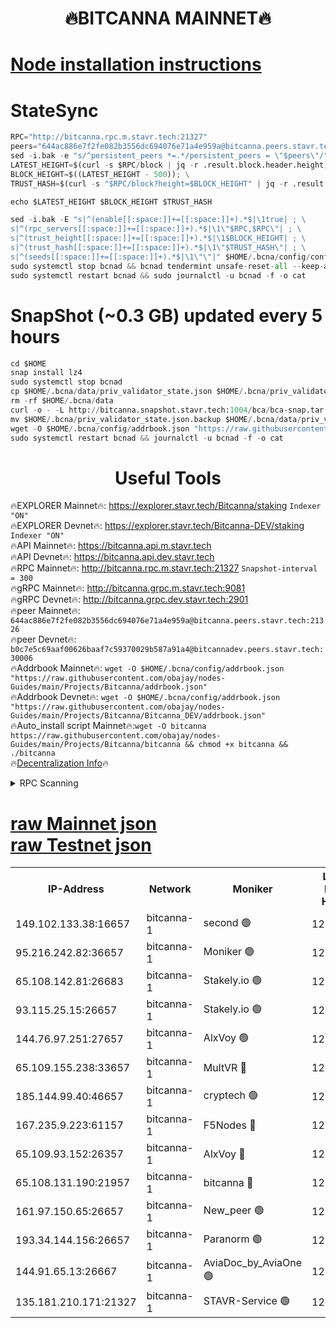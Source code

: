 <h1 align="center"> 🔥BITCANNA MAINNET🔥</h1>


[Node installation instructions](https://github.com/obajay/nodes-Guides/tree/main/Projects/Bitcanna)
=

# StateSync
```python
RPC="http://bitcanna.rpc.m.stavr.tech:21327"
peers="644ac886e7f2fe082b3556dc694076e71a4e959a@bitcanna.peers.stavr.tech:21326"
sed -i.bak -e "s/^persistent_peers *=.*/persistent_peers = \"$peers\"/" $HOME/.bcna/config/config.toml
LATEST_HEIGHT=$(curl -s $RPC/block | jq -r .result.block.header.height); \
BLOCK_HEIGHT=$((LATEST_HEIGHT - 500)); \
TRUST_HASH=$(curl -s "$RPC/block?height=$BLOCK_HEIGHT" | jq -r .result.block_id.hash)

echo $LATEST_HEIGHT $BLOCK_HEIGHT $TRUST_HASH

sed -i.bak -E "s|^(enable[[:space:]]+=[[:space:]]+).*$|\1true| ; \
s|^(rpc_servers[[:space:]]+=[[:space:]]+).*$|\1\"$RPC,$RPC\"| ; \
s|^(trust_height[[:space:]]+=[[:space:]]+).*$|\1$BLOCK_HEIGHT| ; \
s|^(trust_hash[[:space:]]+=[[:space:]]+).*$|\1\"$TRUST_HASH\"| ; \
s|^(seeds[[:space:]]+=[[:space:]]+).*$|\1\"\"|" $HOME/.bcna/config/config.toml
sudo systemctl stop bcnad && bcnad tendermint unsafe-reset-all --keep-addr-book
sudo systemctl restart bcnad && sudo journalctl -u bcnad -f -o cat
```
# SnapShot (~0.3 GB) updated every 5 hours
```python
cd $HOME
snap install lz4
sudo systemctl stop bcnad
cp $HOME/.bcna/data/priv_validator_state.json $HOME/.bcna/priv_validator_state.json.backup
rm -rf $HOME/.bcna/data
curl -o - -L http://bitcanna.snapshot.stavr.tech:1004/bca/bca-snap.tar.lz4 | lz4 -c -d - | tar -x -C $HOME/.bcna --strip-components 2
mv $HOME/.bcna/priv_validator_state.json.backup $HOME/.bcna/data/priv_validator_state.json
wget -O $HOME/.bcna/config/addrbook.json "https://raw.githubusercontent.com/obajay/nodes-Guides/main/Projects/Bitcanna/addrbook.json"
sudo systemctl restart bcnad && journalctl -u bcnad -f -o cat
```

 <h1 align="center"> Useful Tools</h1>

🔥EXPLORER Mainnet🔥:    https://explorer.stavr.tech/Bitcanna/staking          `Indexer "ON"` \
🔥EXPLORER Devnet🔥:     https://explorer.stavr.tech/Bitcanna-DEV/staking     `Indexer "ON"` \
🔥API Mainnet🔥:         https://bitcanna.api.m.stavr.tech \
🔥API Devnet🔥:          https://bitcanna.api.dev.stavr.tech \
🔥RPC Mainnet🔥:         http://bitcanna.rpc.m.stavr.tech:21327         `Snapshot-interval = 300` \
🔥gRPC Mainnet🔥:        http://bitcanna.grpc.m.stavr.tech:9081 \
🔥gRPC Devnet🔥:         http://bitcanna.grpc.dev.stavr.tech:2901 \
🔥peer Mainnet🔥:        `644ac886e7f2fe082b3556dc694076e71a4e959a@bitcanna.peers.stavr.tech:21326` \
🔥peer Devnet🔥:         `b0c7e5c69aaf00626baaf7c59370029b587a91a4@bitcannadev.peers.stavr.tech:30006` \
🔥Addrbook Mainnet🔥:    ```wget -O $HOME/.bcna/config/addrbook.json "https://raw.githubusercontent.com/obajay/nodes-Guides/main/Projects/Bitcanna/addrbook.json"``` \
🔥Addrbook Devnet🔥:    ```wget -O $HOME/.bcna/config/addrbook.json "https://raw.githubusercontent.com/obajay/nodes-Guides/main/Projects/Bitcanna/Bitcanna_DEV/addrbook.json"``` \
🔥Auto_install script Mainnet🔥:```wget -O bitcanna https://raw.githubusercontent.com/obajay/nodes-Guides/main/Projects/Bitcanna/bitcanna && chmod +x bitcanna && ./bitcanna``` \
🔥[Decentralization Info](https://github.com/obajay/StateSync-snapshots/tree/main/Projects/Bitcanna/Decentralization)🔥


<details>
<summary>RPC Scanning</summary>

<h2 align="center"> We scan nodes in real time every 4 hours. And we provide the final result of RPC endpoints.
We cannot influence the operation of these nodes in any way. </h2>


```python
If Voting Power is higher than 0 --> then the Node is a validator of the network and may be subject to attack and be a potential threat to the chain.
```
```python
We marked such validators with a red symbol
```

</details>

[raw Mainnet json](https://rpc-check.bcam.stavr.tech/bcam/rpc-bcam-result.json) \
[raw Testnet json](https://github.com/obajay/StateSync-snapshots/tree/main/Projects/Bitcanna/Rpc-Check-Testnet)
=



<table><tr><th>IP-Address</th><th>Network</th><th>Moniker</th><th>Latest Block Height</th><th>Earliest Block Height</th><th>Catching Up</th><th>Tx Index</th><th>Voting Power</th><th>Scan Time</th></tr><tr><td>149.102.133.38:16657</td><td>bitcanna-1</td><td>second 🟢</td><td>12309122</td><td>1</td><td>False</td><td>on</td><td>0</td><td>2024-01-27T02:40:03.945189430UTC</td></tr><tr><td>95.216.242.82:36657</td><td>bitcanna-1</td><td>Moniker 🟢</td><td>12309112</td><td>5776907</td><td>False</td><td>on</td><td>0</td><td>2024-01-27T02:39:03.951717372UTC</td></tr><tr><td>65.108.142.81:26683</td><td>bitcanna-1</td><td>Stakely.io 🟢</td><td>12309116</td><td>6152001</td><td>False</td><td>on</td><td>0</td><td>2024-01-27T02:39:30.003388430UTC</td></tr><tr><td>93.115.25.15:26657</td><td>bitcanna-1</td><td>Stakely.io 🟢</td><td>12309115</td><td>6520001</td><td>False</td><td>on</td><td>0</td><td>2024-01-27T02:39:23.537291495UTC</td></tr><tr><td>144.76.97.251:27657</td><td>bitcanna-1</td><td>AlxVoy 🟢</td><td>12309120</td><td>8805201</td><td>False</td><td>on</td><td>0</td><td>2024-01-27T02:39:53.305412581UTC</td></tr><tr><td>65.109.155.238:33657</td><td>bitcanna-1</td><td>MultVR 🔴</td><td>12309117</td><td>9933415</td><td>False</td><td>on</td><td>351908</td><td>2024-01-27T02:39:34.776160603UTC</td></tr><tr><td>185.144.99.40:46657</td><td>bitcanna-1</td><td>cryptech 🟢</td><td>12309111</td><td>11528001</td><td>False</td><td>on</td><td>0</td><td>2024-01-27T02:38:59.407676803UTC</td></tr><tr><td>167.235.9.223:61157</td><td>bitcanna-1</td><td>F5Nodes 🔴</td><td>12309117</td><td>12084001</td><td>False</td><td>on</td><td>570</td><td>2024-01-27T02:39:37.246061504UTC</td></tr><tr><td>65.109.93.152:26357</td><td>bitcanna-1</td><td>AlxVoy 🔴</td><td>12309122</td><td>12109301</td><td>False</td><td>on</td><td>1391754</td><td>2024-01-27T02:40:04.616826834UTC</td></tr><tr><td>65.108.131.190:21957</td><td>bitcanna-1</td><td>bitcanna 🔴</td><td>12309118</td><td>12209118</td><td>False</td><td>on</td><td>409278</td><td>2024-01-27T02:39:41.644207688UTC</td></tr><tr><td>161.97.150.65:26657</td><td>bitcanna-1</td><td>New_peer 🟢</td><td>12309116</td><td>12254001</td><td>False</td><td>on</td><td>0</td><td>2024-01-27T02:39:30.288408471UTC</td></tr><tr><td>193.34.144.156:26657</td><td>bitcanna-1</td><td>Paranorm 🟢</td><td>12309118</td><td>12271301</td><td>False</td><td>on</td><td>0</td><td>2024-01-27T02:39:41.905690976UTC</td></tr><tr><td>144.91.65.13:26667</td><td>bitcanna-1</td><td>AviaDoc_by_AviaOne 🟢</td><td>12309120</td><td>12306801</td><td>False</td><td>on</td><td>0</td><td>2024-01-27T02:39:50.538742148UTC</td></tr><tr><td>135.181.210.171:21327</td><td>bitcanna-1</td><td>STAVR-Service 🟢</td><td>12309120</td><td>12307501</td><td>False</td><td>on</td><td>0</td><td>2024-01-27T02:39:53.042296665UTC</td></tr></table>
